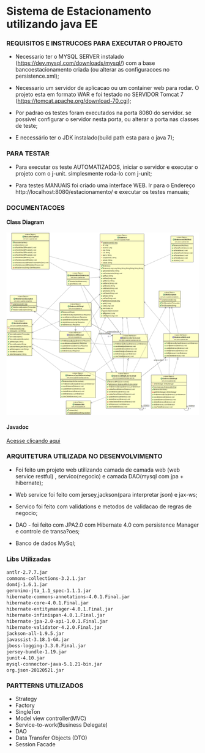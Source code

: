 # Sistema de Estacionamento utilizando java EE

### REQUISITOS E INSTRUCOES PARA EXECUTAR O PROJETO

* Necessario ter o MYSQL SERVER instalado (https://dev.mysql.com/downloads/mysql/)  com a base bancoestacionamento criada (ou alterar as configuracoes no persistence.xml);

* Necessario um servidor de aplicacao ou um container web para rodar. O projeto esta em formato WAR e foi testado no SERVIDOR Tomcat 7 (https://tomcat.apache.org/download-70.cgi);

* Por padrao os testes foram executados na porta 8080 do servidor. se possivel configurar o servidor nesta porta, ou alterar a porta nas classes de teste;

* E necessário ter o JDK instalado(build path esta para o java 7);

### PARA TESTAR

* Para executar os teste AUTOMATIZADOS, iniciar o servidor e executar o projeto com o j-unit. simplesmente roda-lo com j-unit;

* Para testes MANUAIS foi criado uma interface WEB. Ir para o Endereço http://localhost:8080/estacionamento/ e executar os testes manuais;

### DOCUMENTACOES


#### Class Diagram

![Classes](docs/diagramas/class_diagram.png)

 
#### Javadoc

[Acesse clicando aqui](docs/javadoc/index.html)


### ARQUITETURA UTILIZADA NO DESENVOLVIMENTO 

* Foi feito um projeto web utilizando camada de camada web (web service restful) , servico(negocio) e camada DAO(mysql com jpa + hibernate);

* Web service foi feito com jersey,jackson(para interpretar json) e jax-ws;

* Servico foi feito com validations e metodos de validacao de regras de negocio;

* DAO - foi feito com JPA2.0 com Hibernate 4.0 com persistence Manager e controle de transa?oes;

* Banco de dados MySql;

### Libs Utilizadas
	antlr-2.7.7.jar
	commons-collections-3.2.1.jar
	dom4j-1.6.1.jar
	geronimo-jta_1.1_spec-1.1.1.jar
	hibernate-commons-annotations-4.0.1.Final.jar
	hibernate-core-4.0.1.Final.jar
	hibernate-entitymanager-4.0.1.Final.jar
	hibernate-infinispan-4.0.1.Final.jar
	hibernate-jpa-2.0-api-1.0.1.Final.jar
	hibernate-validator-4.2.0.Final.jar
	jackson-all-1.9.5.jar
	javassist-3.18.1-GA.jar
	jboss-logging-3.3.0.Final.jar
	jersey-bundle-1.19.jar
	junit-4.10.jar
	mysql-connector-java-5.1.21-bin.jar
	org.json-20120521.jar



### PARTTERNS UTILIZADOS 

* Strategy
* Factory
* SingleTon
* Model view controller(MVC)
* Service-to-work(Business Delegate)
* DAO
* Data Transfer Objects (DTO)
* Session Facade
